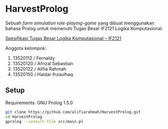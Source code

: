 # HarvestProlog

Sebuah *farm simulation role-playing-game* yang dibuat menggunakan bahasa Prolog untuk memenuhi Tugas Besar IF2121 Logika Komputasional.

[Spesifikasi Tugas Besar Logika Komputasional – IF2121](https://docs.google.com/document/d/15iaOJ1DnSfNMVwf6HU0i5PdTpW8opQNcFwil6gcQzq4/edit#)

Anggota kelompok:
1. 13520112 / Fernaldy
2. 13520120 / Afrizal Sebastian
3. 13520122 / Alifia Rahmah
4. 13520150 / Haidar Ihzaulhaq

## Setup

Requirements: GNU Prolog 1.5.0

```sh
git clone https://github.com/alifiarahmah/HarvestProlog.git
cd HarvestProlog
gprolog --consult-file src/main.pl
```